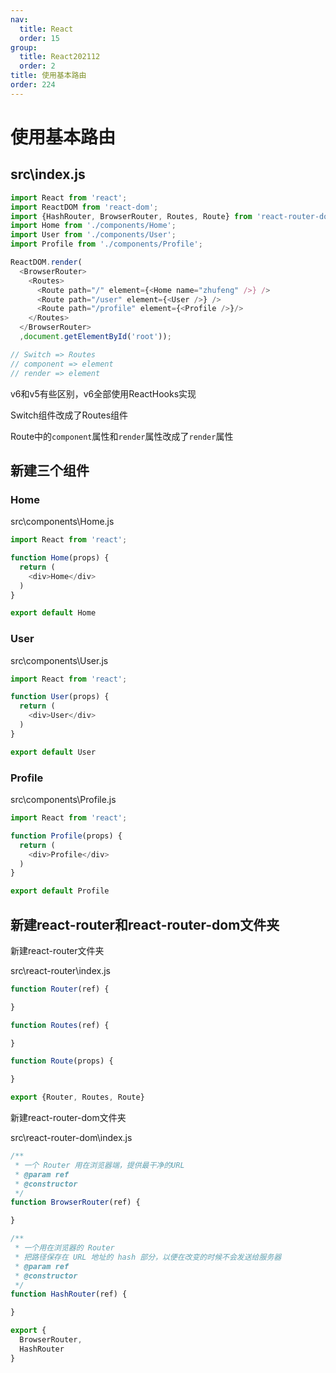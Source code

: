 ```yaml
---
nav:
  title: React
  order: 15
group:
  title: React202112
  order: 2
title: 使用基本路由
order: 224
---
```


# 使用基本路由

## src\index.js

```js
import React from 'react';
import ReactDOM from 'react-dom';
import {HashRouter, BrowserRouter, Routes, Route} from 'react-router-dom';
import Home from './components/Home';
import User from './components/User';
import Profile from './components/Profile';

ReactDOM.render(
  <BrowserRouter>
    <Routes>
      <Route path="/" element={<Home name="zhufeng" />} />
      <Route path="/user" element={<User />} />
      <Route path="/profile" element={<Profile />}/>
    </Routes>
  </BrowserRouter>
  ,document.getElementById('root'));

// Switch => Routes
// component => element
// render => element
```

v6和v5有些区别，v6全部使用ReactHooks实现

Switch组件改成了Routes组件

Route中的`component`属性和`render`属性改成了`render`属性

## 新建三个组件

### Home

src\components\Home.js

```js
import React from 'react';

function Home(props) {
  return (
    <div>Home</div>
  )
}

export default Home
```

### User

src\components\User.js

```js
import React from 'react';

function User(props) {
  return (
    <div>User</div>
  )
}

export default User
```

### Profile

src\components\Profile.js

```js
import React from 'react';

function Profile(props) {
  return (
    <div>Profile</div>
  )
}

export default Profile
```

## 新建react-router和react-router-dom文件夹

新建react-router文件夹

src\react-router\index.js

```js
function Router(ref) {

}

function Routes(ref) {

}

function Route(props) {

}

export {Router, Routes, Route}
```

新建react-router-dom文件夹

src\react-router-dom\index.js

```js
/**
 * 一个 Router 用在浏览器端，提供最干净的URL
 * @param ref
 * @constructor
 */
function BrowserRouter(ref) {

}

/**
 * 一个用在浏览器的 Router
 * 把路径保存在 URL 地址的 hash 部分，以便在改变的时候不会发送给服务器
 * @param ref
 * @constructor
 */
function HashRouter(ref) {

}

export {
  BrowserRouter,
  HashRouter
}
```

